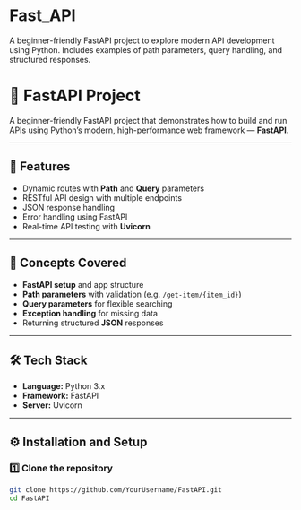 # Fast_API
A beginner-friendly FastAPI project to explore modern API development using Python. Includes examples of path parameters, query handling, and structured responses.

# 🚀 FastAPI Project

A beginner-friendly FastAPI project that demonstrates how to build and run APIs using Python’s modern, high-performance web framework — **FastAPI**.

---

## 🧩 Features

- Dynamic routes with **Path** and **Query** parameters  
- RESTful API design with multiple endpoints  
- JSON response handling  
- Error handling using FastAPI  
- Real-time API testing with **Uvicorn**

---

## 🧠 Concepts Covered

- **FastAPI setup** and app structure  
- **Path parameters** with validation (e.g. `/get-item/{item_id}`)  
- **Query parameters** for flexible searching  
- **Exception handling** for missing data  
- Returning structured **JSON** responses

---

## 🛠️ Tech Stack

- **Language:** Python 3.x  
- **Framework:** FastAPI  
- **Server:** Uvicorn  

---

## ⚙️ Installation and Setup

### 1️⃣ Clone the repository 
```bash
git clone https://github.com/YourUsername/FastAPI.git
cd FastAPI



